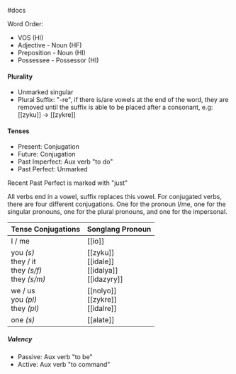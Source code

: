 #docs 

Word Order:
- VOS (HI)
- Adjective - Noun (HF)
- Preposition - Noun (HI)
- Possessee - Possessor (HI)

#### Plurality
- Unmarked singular
- Plural Suffix: "-re", if there is/are vowels at the end of the word, they are removed until the suffix is able to be placed after a consonant, e.g: [[zyku]] -> [[zykre]]

#### Tenses
- Present: Conjugation
- Future: Conjugation
- Past Imperfect: Aux verb "to do" 
- Past Perfect: Unmarked

Recent Past Perfect is marked with "just"

All verbs end in a vowel, suffix replaces this vowel. For conjugated verbs, there are four different conjugations. One for the pronoun I/me, one for the singular pronouns, one for the plural pronouns, and one for the impersonal.

**Tense Conjugations**|Songlang Pronoun|
--|--
I / me|[[io]]
you *(s)*<br>they / it<br>they *(s/f)*<br>they *(s/m)*|[[zyku]]<br>[[idale]]<br>[[idalya]]<br>[[idazyry]]
we / us<br>you *(pl)*<br>they *(pl)*|[[nolyo]]<br>[[zykre]]<br>[[idalre]]
one *(s)*|[[alate]]



##### Valency
- Passive: Aux verb "to be"
- Active: Aux verb "to command"